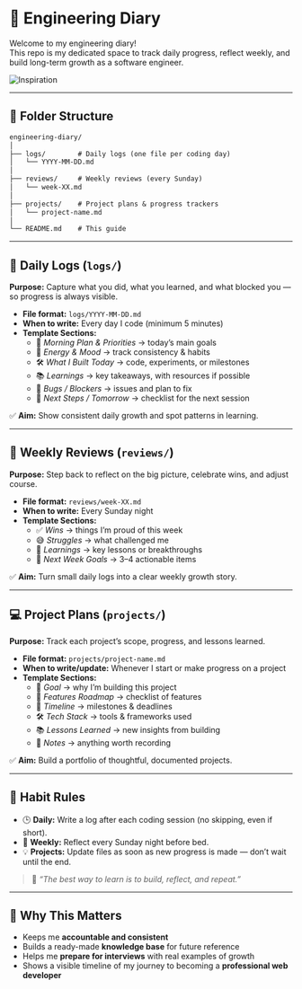 # 📝 Engineering Diary

Welcome to my engineering diary!  
This repo is my dedicated space to track daily progress, reflect weekly, and build long-term growth as a software engineer.

![Inspiration](https://i.pinimg.com/originals/49/1e/cf/491ecfcebd2192e29b758ca798717ec6.gif)

---

## 📂 Folder Structure

```md
engineering-diary/
│
├── logs/        # Daily logs (one file per coding day)
│   └── YYYY-MM-DD.md
│
├── reviews/     # Weekly reviews (every Sunday)
│   └── week-XX.md
│
├── projects/    # Project plans & progress trackers
│   └── project-name.md
│
└── README.md    # This guide
```

---

## 📅 Daily Logs (`logs/`)

**Purpose:** Capture what you did, what you learned, and what blocked you — so progress is always visible.  

- **File format:** `logs/YYYY-MM-DD.md`
- **When to write:** Every day I code (minimum 5 minutes)
- **Template Sections:**
  - 🌅 *Morning Plan & Priorities* → today’s main goals
  - 🔋 *Energy & Mood* → track consistency & habits
  - 🛠️ *What I Built Today* → code, experiments, or milestones
  - 📚 *Learnings* → key takeaways, with resources if possible
  - 🐛 *Bugs / Blockers* → issues and plan to fix
  - 🔮 *Next Steps / Tomorrow* → checklist for the next session

✅ **Aim:** Show consistent daily growth and spot patterns in learning.  

---

## 📆 Weekly Reviews (`reviews/`)

**Purpose:** Step back to reflect on the big picture, celebrate wins, and adjust course.  

- **File format:** `reviews/week-XX.md`
- **When to write:** Every Sunday night
- **Template Sections:**
  - ✅ *Wins* → things I’m proud of this week
  - 😅 *Struggles* → what challenged me
  - 📘 *Learnings* → key lessons or breakthroughs
  - 🍒 *Next Week Goals* → 3–4 actionable items

✅ **Aim:** Turn small daily logs into a clear weekly growth story.  

---

## 💻 Project Plans (`projects/`)

**Purpose:** Track each project’s scope, progress, and lessons learned.  

- **File format:** `projects/project-name.md`
- **When to write/update:** Whenever I start or make progress on a project
- **Template Sections:**
  - 🎯 *Goal* → why I’m building this project
  - 🧩 *Features Roadmap* → checklist of features
  - 📅 *Timeline* → milestones & deadlines
  - 🛠️ *Tech Stack* → tools & frameworks used
  - 📚 *Lessons Learned* → new insights from building
  - 📝 *Notes* → anything worth recording

✅ **Aim:** Build a portfolio of thoughtful, documented projects.  

---

## 🔁 Habit Rules

- 🕒 **Daily:** Write a log after each coding session (no skipping, even if short).
- 📆 **Weekly:** Reflect every Sunday night before bed.
- 💡 **Projects:** Update files as soon as new progress is made — don’t wait until the end.

> 💬 *“The best way to learn is to build, reflect, and repeat.”*

---

## 🌟 Why This Matters

- Keeps me **accountable and consistent**
- Builds a ready-made **knowledge base** for future reference
- Helps me **prepare for interviews** with real examples of growth
- Shows a visible timeline of my journey to becoming a **professional web developer**